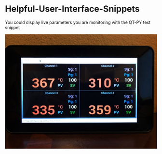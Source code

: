 # Helpful-User-Interface-Snippets

You could display live parameters you are monitoring with the QT-PY test snippet

<img src="images/4_ch_text_display.jpg" width="700">

